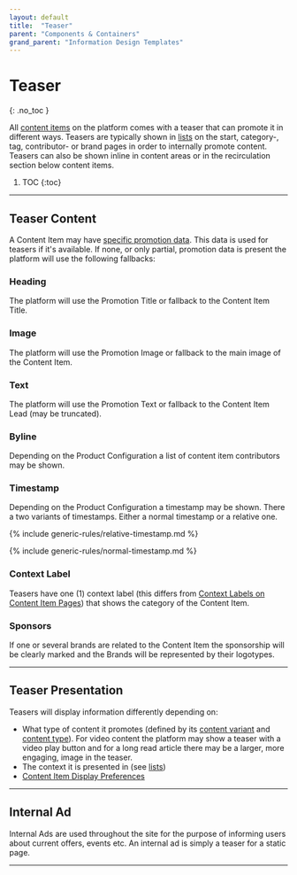 ```yaml
---
layout: default
title:  "Teaser"
parent: "Components & Containers"
grand_parent: "Information Design Templates"
---
```


# Teaser
{: .no_toc }

All [content items](../data-models/content-item.md) on the platform comes with a teaser that can promote it in different ways. Teasers are typically shown in [lists](components-and-containers-list.md) on the start, category-, tag, contributor- or brand pages in order to internally promote content. Teasers can also be shown inline in content areas or in the recirculation section below content items.

1. TOC
{:toc}

----

## Teaser Content

A Content Item may have [specific promotion data](../data-models/content-item.md#promotion--indexing-data). This data is used for teasers if it's available. If none, or only partial, promotion data is present the platform will use the following fallbacks:

### Heading
The platform will use the Promotion Title or fallback to the Content Item Title.

### Image
The platform will use the Promotion Image or fallback to the main image of the Content Item.

### Text
The platform will use the Promotion Text or fallback to the Content Item Lead (may be truncated).

### Byline
Depending on the Product Configuration a list of content item contributors may be shown.

### Timestamp
Depending on the Product Configuration a timestamp may be shown. There a two variants of timestamps. Either a normal timestamp or a relative one.

{% include generic-rules/relative-timestamp.md %}

{% include generic-rules/normal-timestamp.md %}

### Context Label

Teasers have one (1) context label (this differs from [Context Labels on Content Item Pages](content-item.md#context-label)) that shows the category of the Content Item.

### Sponsors

If one or several brands are related to the Content Item the sponsorship will be clearly marked and the Brands will be represented by their logotypes.

----

## Teaser Presentation

Teasers will display information differently depending on: 
* What type of content it promotes (defined by its [content variant](../data-models/content-item.html#content-variants) and [content type](../data-models/content-item.html)). For video content the platform may show a teaser with a video play button and for a long read article there may be a larger, more engaging, image in the teaser.
* The context it is presented in (see [lists](components-and-containers-list.md))
* [Content Item Display Preferences](../configuration/#content-item-display-preferences) 

----

## Internal Ad

Internal Ads are used throughout the site for the purpose of informing users about current offers, events etc. An 
internal ad is simply a teaser for a static page.

----

